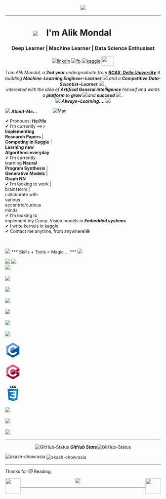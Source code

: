<p align="center">
  <img src="https://c4.wallpaperflare.com/wallpaper/287/39/645/artificial-intelligence-ai-black-wallpaper-preview.jpg" height="200"/>
</p>
<hr>
<h1 align="center" style="padding-right: 70px"><img src="https://c.tenor.com/EbsMN6_dOvYAAAAM/quby-chan-hi.gif" height="70" style="padding-right: 20px;"> I'm Alik Mondal</h1>
<h3 align="center">Deep Learner | Machine Learner | Data Science Enthusiast</h3>
<p align="center">
<a href="https://www.linkedin.com/in/aksia/" target="blank"><img align="center" src="https://cdn.jsdelivr.net/npm/simple-icons@3.0.1/icons/linkedin.svg" alt="linkdin" height="30" width="40" /></a>
<a href="https://www.facebook.com/akash.chowrasia.908/" target="blank"><img align="center" src="https://cdn.jsdelivr.net/npm/simple-icons@3.0.1/icons/facebook.svg" alt="fb" height="30" width="40" /></a>
<a href="https://www.hackerrank.com/@chowrasia_akash1" target="blank"><img align="center" src="https://cdn.jsdelivr.net/npm/simple-icons@3.0.1/icons/kaggle.svg" alt="kaggle" height="30" width="40" /></a>
 <a href = "mailto: aliktrikemaf@gmail.com"><img align="center" src="https://simpleicons.org/icons/gmail.svg" height="30" width="40" /></a>
</p>
</p>



<p align="center">
  <em>
    I am Alik Mondal, a <b>2nd year</b> undergraduate from <a href="https://bcas.du.ac.in//"> <b>BCAS, Delhi University</b></a>
    A budding <b>Machine-Learning Engineer~Learner</b> <img src="https://github.com/TheDudeThatCode/TheDudeThatCode/blob/master/Assets/Developer.gif" width="30px"> and a <b>Competitive Data-Scientist~Learner</b>&nbsp;<img src="https://github.com/TheDudeThatCode/TheDudeThatCode/blob/master/Assets/Designer.gif" width="36px">&nbsp,<br>interested<b> </b>
    with the idea of <b>Artifical General Intelligence</b> himself and wants a <b>platform</b> to 
    <b>grow</b> <img src="https://github.com/TheDudeThatCode/TheDudeThatCode/blob/master/Assets/Rocket.gif" width="18px">and 
    <b>succeed</b> <img src="https://github.com/TheDudeThatCode/TheDudeThatCode/blob/master/Assets/Medal.gif" width="20px">&nbsp.
  </em> 
  <br>
  <img src="https://onlinegiftools.com/images/examples-onlinegiftools/jump-hello-transparent.gif" width="50" /> <b><i>Always~Learning.... </i></b><img src="https://onlinegiftools.com/images/examples-onlinegiftools/jump-hello-transparent.gif" width="50"/>
</p>

<img align="right" width=300px alt="Man" src="https://i.pinimg.com/originals/83/e6/94/83e694fced01b62f25747556e49fe447.gif" height="350" width="200" style="padding-right: 50px;" />

<img src="https://media2.giphy.com/media/EEzsFyPdvrG0w/giphy.gif" width="40px" >&nbsp;***About-Me...***

✔ Pronouns: ***He/His*** <br>
✔ I’m currently ==>> **Implementing Research Papers** | **Competing in Kaggle** | **Learning new Algorithms everyday**<br>
✔ I’m currently learning **Neural Program Synthesis** | **Generative Models** | **Graph NN**<br>
✔ I’m looking to work | brainstorm | collaborate with various eccentric/curious minds<br>
✔ I’m looking to implement my Comp. Vision models in ***Embedded systems***<br>
✔ I write kernels in [kaggle](https://www.kaggle.com/alikmondal) <br>
✔ Contact me anytime, from anywhere!😁<br><br><br>
 

<img src="https://media2.giphy.com/media/EEzsFyPdvrG0w/giphy.gif" width="40px">&nbsp;*** Skills + Tools = Magic ...  *** <img src="https://media2.giphy.com/media/QssGEmpkyEOhBCb7e1/giphy.gif?cid=ecf05e47a0n3gi1bfqntqmob8g9aid1oyj2wr3ds3mg700bl&rid=giphy.gif" width="40px">
<p align="left">
  
  <code><img height="50" src='https://raw.githubusercontent.com/rahulbanerjee26/githubAboutMeGenerator/main/icons/python.svg'></code> 
  <code><img height="50" src="https://raw.githubusercontent.com/rahulbanerjee26/githubAboutMeGenerator/main/icons/javascript.svg"></code>
  <code> <img height="50" src="https://raw.githubusercontent.com/rahulbanerjee26/githubAboutMeGenerator/main/icons/scikit.svg"> </code>
  <code> <img height="50" src="https://raw.githubusercontent.com/rahulbanerjee26/githubAboutMeGenerator/main/icons/html.svg"> </code>
  <code> <img height="50" src="https://raw.githubusercontent.com/rahulbanerjee26/githubAboutMeGenerator/main/icons/git.svg"> </code>
  <code> <img height="50" src="https://encrypted-tbn0.gstatic.com/images?q=tbn:ANd9GcS6CcKM1XudBFX-_HbPn-o0tAm2Z4Z6Ca6Pvw5YyyShj5FMaFXsvs6RwowiD7jpquloIqY&usqp=CAU"> </code>
  <code> <img height="50" src="https://upload.wikimedia.org/wikipedia/commons/thumb/a/ae/Keras_logo.svg/1024px-Keras_logo.svg.png"> </code>
  <code> <img height="50" src="https://raw.githubusercontent.com/rahulbanerjee26/githubAboutMeGenerator/main/icons/tensorflow.svg"> </code>
  <code> <img height="50" src="https://4.bp.blogspot.com/-BD3ZGiGy9Ms/WuJdYMbSh3I/AAAAAAACPrc/jePCk-BAX_g3_BED91p_zFgqDBJ4lR_JQCLcBGAs/s1600/jupyter.png"> </code>
  <code> <img height="50" src="https://raw.githubusercontent.com/devicons/devicon/master/icons/c/c-original.svg"> </code>
  <code> <img height="50" src="https://raw.githubusercontent.com/devicons/devicon/master/icons/cplusplus/cplusplus-original.svg"> </code>
  <code> <img height="50" src="https://raw.githubusercontent.com/devicons/devicon/master/icons/css3/css3-original-wordmark.svg"> </code>
  <code> <img height="50" src="https://seaborn.pydata.org/_images/logo-tall-lightbg.svg"> </code>
  <code> <img height="50" src="https://www.pngkey.com/png/full/96-961478_in-order-to-show-how-holoviews-works-well.png"> </code>
  <code> <img height="50" src="https://raw.githubusercontent.com/rahulbanerjee26/githubAboutMeGenerator/main/icons/selenium.svg
"> </code>
  <hr>
  <p align="center">
 <img src="https://i.pinimg.com/originals/37/5c/94/375c94ad0dbcbbf229d2938cba4aac45.gif" width="30px" alt="GitHub-Status"/>&nbsp;<i><b>GitHub Stats</b></i><img src="https://i.pinimg.com/originals/37/5c/94/375c94ad0dbcbbf229d2938cba4aac45.gif" width="30px" alt="GitHub-Status"/></p>
<p><img align="left" src="https://github-readme-stats.vercel.app/api/top-langs?username=AlikMon88&show_icons=true&locale=en&layout=compact" alt="akash-chowrasia" /></p>

<p>&nbsp;<img align="center" src="https://github-readme-stats.vercel.app/api?username=AlikMon88&show_icons=true&locale=en" alt="akash-chowrasia" width="410" /></p>

<hr>

Thanks for 😻 Reading:

<head>
<style type="text/css">
.center {
  display: block;
  margin-left: auto;
  margin-right: auto;
  width: 50px;
}
</style>
</head>

<div>
    <img src="https://pic.funnygifsbox.com/uploads/2019/09/funnygifsbox.com-2019-09-15-07-44-34-43.gif" style="width: 50px; height: 50px; float: left" />
    <img src="https://media2.giphy.com/media/zMBxHAnCevIXu/200w.gif" style="width: 50px; height: 50px; float: right;" />
    <img src="https://pic.funnygifsbox.com/uploads/2019/10/funnygifsbox.com-2019-10-01-12-43-31-62.gif" class = center />
        
</div>

<hr>
